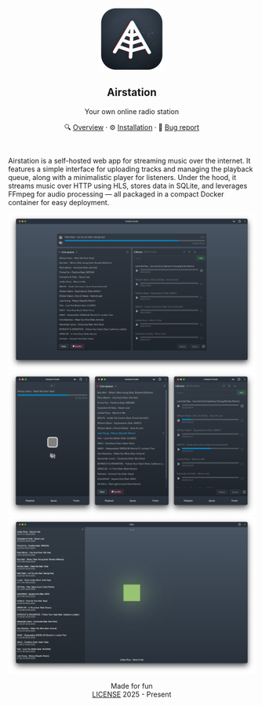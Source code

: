 <br>
<p align="center">
  <a href="https://github.com/cheatsnake/airstation">
    <img src="./docs/images/logo.png" alt="logo" height="128">
  </a>
</p>

<h2 align="center">Airstation</h2>
<p align="center">Your own online radio station</p>
<p align="center">🔍 <a href="./docs/overview.md">Overview</a> · ⚙️ <a href="./docs/installation.md">Installation</a> · 🚨 <a href="https://github.com/cheatsnake/airstation/issues/new">Bug report</a></p>
<br />

Airstation is a self-hosted web app for streaming music over the internet. It features a simple interface for uploading tracks and managing the playback queue, along with a minimalistic player for listeners. Under the hood, it streams music over HTTP using HLS, stores data in SQLite, and leverages FFmpeg for audio processing — all packaged in a compact Docker container for easy deployment.

<img src="./docs/images/screenshot01.png" alt="Web studio screenshot"/>
<img src="./docs/images/screenshot02.png" alt="Web studio mobile screenshot"/>
<img src="./docs/images/screenshot03.png" alt="Web player screenshot"/>

<p></p>
<div align="center">Made for fun</div>
<div align="center"><a href="https://github.com/cheatsnake/airstation/blob/master/LICENSE">LICENSE</a> 2025 - Present</div